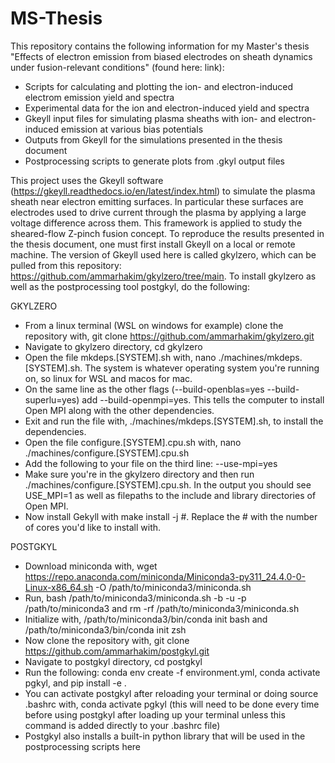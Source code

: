 # MS-Thesis

This repository contains the following information for my Master's thesis "Effects of electron emission from biased electrodes on sheath dynamics under fusion-relevant conditions" (found here: link):

- Scripts for calculating and plotting the ion- and electron-induced electrom emission yield and spectra
- Experimental data for the ion and electron-induced yield and spectra
- Gkeyll input files for simulating plasma sheaths with ion- and electron-induced emission at various bias potentials
- Outputs from Gkeyll for the simulations presented in the thesis document
- Postprocessing scripts to generate plots from .gkyl output files

This project uses the Gkeyll software (https://gkeyll.readthedocs.io/en/latest/index.html) to simulate the plasma sheath near electron emitting surfaces. In particular these surfaces are electrodes used to drive current through the plasma by applying a large voltage difference across them. This framework is applied to study the sheared-flow Z-pinch fusion concept. To reproduce the results presented in the thesis document, one must first install Gkeyll on a local or remote machine. The version of Gkeyll used here is called gkylzero, which can be pulled from this repository: https://github.com/ammarhakim/gkylzero/tree/main. To install gkylzero as well as the postprocessing tool postgkyl, do the following:

GKYLZERO
- From a linux terminal (WSL on windows for example) clone the repository with, git clone https://github.com/ammarhakim/gkylzero.git
- Navigate to gkylzero directory, cd gkylzero
- Open the file mkdeps.[SYSTEM].sh with, nano ./machines/mkdeps.[SYSTEM].sh. The system is whatever operating system you're running on, so linux for WSL and macos for mac.
- On the same line as the other flags (--build-openblas=yes --build-superlu=yes) add --build-openmpi=yes. This tells the computer to install Open MPI along with the other dependencies.
- Exit and run the file with, ./machines/mkdeps.[SYSTEM].sh, to install the dependencies.
- Open the file configure.[SYSTEM].cpu.sh with, nano ./machines/configure.[SYSTEM].cpu.sh
- Add the following to your file on the third line: --use-mpi=yes
- Make sure you're in the gkylzero directory and then run ./machines/configure.[SYSTEM].cpu.sh. In the output you should see USE_MPI=1 as well as filepaths to the include and library directories of Open MPI.
- Now install Gekyll with make install -j #. Replace the # with the number of cores you'd like to install with.

POSTGKYL
- Download miniconda with, wget https://repo.anaconda.com/miniconda/Miniconda3-py311_24.4.0-0-Linux-x86_64.sh -O /path/to/miniconda3/miniconda.sh
- Run, bash /path/to/miniconda3/miniconda.sh -b -u -p /path/to/miniconda3 and rm -rf /path/to/miniconda3/miniconda.sh
- Initialize with, /path/to/miniconda3/bin/conda init bash and /path/to/miniconda3/bin/conda init zsh
- Now clone the repository with, git clone https://github.com/ammarhakim/postgkyl.git
- Navigate to postgkyl directory, cd postgkyl
- Run the following: conda env create -f environment.yml, conda activate pgkyl, and pip install -e .
- You can activate postgkyl after reloading your terminal or doing source .bashrc with, conda activate pgkyl (this will need to be done every time before using postgkyl after loading up your terminal unless this command is added directly to your .bashrc file)
- Postgkyl also installs a built-in python library that will be used in the postprocessing scripts here

